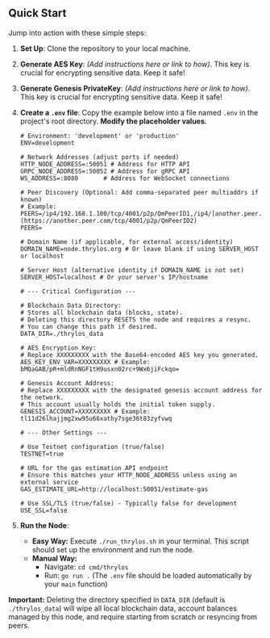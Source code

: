 ## Quick Start

Jump into action with these simple steps:

1.  **Set Up**: Clone the repository to your local machine.
2.  **Generate AES Key**: *(Add instructions here or link to how)*. This key is crucial for encrypting sensitive data. Keep it safe!
3.  **Generate Genesis PrivateKey**: *(Add instructions here or link to how)*. This key is crucial for encrypting sensitive data. Keep it safe!
4.  **Create a `.env` file**: Copy the example below into a file named `.env` in the project's root directory. **Modify the placeholder values.**

    ```dotenv
    # Environment: 'development' or 'production'
    ENV=development

    # Network Addresses (adjust ports if needed)
    HTTP_NODE_ADDRESS=:50051 # Address for HTTP API
    GRPC_NODE_ADDRESS=:50052 # Address for gRPC API
    WS_ADDRESS=:8080       # Address for WebSocket connections

    # Peer Discovery (Optional: Add comma-separated peer multiaddrs if known)
    # Example: PEERS=/ip4/192.168.1.100/tcp/4001/p2p/QmPeerID1,/ip4/[another.peer.com/tcp/4001/p2p/QmPeerID2](https://another.peer.com/tcp/4001/p2p/QmPeerID2)
    PEERS=

    # Domain Name (if applicable, for external access/identity)
    DOMAIN_NAME=node.thrylos.org # Or leave blank if using SERVER_HOST or localhost

    # Server Host (alternative identity if DOMAIN_NAME is not set)
    SERVER_HOST=localhost # Or your server's IP/hostname

    # --- Critical Configuration ---

    # Blockchain Data Directory:
    # Stores all blockchain data (blocks, state).
    # Deleting this directory RESETS the node and requires a resync.
    # You can change this path if desired.
    DATA_DIR=./thrylos_data

    # AES Encryption Key:
    # Replace XXXXXXXXX with the Base64-encoded AES key you generated.
    AES_KEY_ENV_VAR=XXXXXXXXX # Example: bMQaGAB/pR+mldRnNGF1tH9usxn02rc+9Wx6jiFckqo=

    # Genesis Account Address:
    # Replace XXXXXXXXX with the designated genesis account address for the network.
    # This account usually holds the initial token supply.
    GENESIS_ACCOUNT=XXXXXXXXX # Example: tl11d26lhajjmg2xw95u66xathy7sge36t83zyfvwq

    # --- Other Settings ---

    # Use Testnet configuration (true/false)
    TESTNET=true

    # URL for the gas estimation API endpoint
    # Ensure this matches your HTTP_NODE_ADDRESS unless using an external service
    GAS_ESTIMATE_URL=http://localhost:50051/estimate-gas

    # Use SSL/TLS (true/false) - Typically false for development
    USE_SSL=false
    ```

4.  **Run the Node**:
    * **Easy Way:** Execute `./run_thrylos.sh` in your terminal. This script should set up the environment and run the node.
    * **Manual Way:**
        * Navigate: `cd cmd/thrylos`
        * Run: `go run .` (The `.env` file should be loaded automatically by your `main` function)

**Important:** Deleting the directory specified in `DATA_DIR` (default is `./thrylos_data`) will wipe all local blockchain data, account balances managed by this node, and require starting from scratch or resyncing from peers.